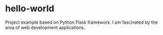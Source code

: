 # hello-world
Project example based on Python Flask framework.
I am fascinated by the area of web development applications.
